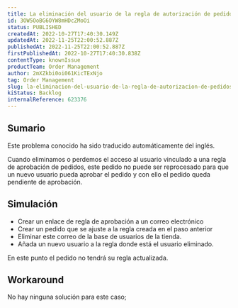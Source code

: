```yaml
---
title: La eliminación del usuario de la regla de autorización de pedidos bloquea el pedido y no permite el reprocesamiento de la interfaz de usuario
id: 3OW5OoBG6OYW8mHDcZMoOi
status: PUBLISHED
createdAt: 2022-10-27T17:40:30.149Z
updatedAt: 2022-11-25T22:00:52.887Z
publishedAt: 2022-11-25T22:00:52.887Z
firstPublishedAt: 2022-10-27T17:40:30.838Z
contentType: knownIssue
productTeam: Order Management
author: 2mXZkbi0oi061KicTExNjo
tag: Order Management
slug: la-eliminacion-del-usuario-de-la-regla-de-autorizacion-de-pedidos-bloquea-el-pedido-y-no-permite-el-reprocesamiento-de-la-interfaz-de-usuario
kiStatus: Backlog
internalReference: 623376
---
```


## Sumario

<div class="alert alert-info">
  <p>Este problema conocido ha sido traducido automáticamente del inglés.</p>
</div>


Cuando eliminamos o perdemos el acceso al usuario vinculado a una regla de aprobación de pedidos, este pedido no puede ser reprocesado para que un nuevo usuario pueda aprobar el pedido y con ello el pedido queda pendiente de aprobación.



## Simulación



- Crear un enlace de regla de aprobación a un correo electrónico
- Crear un pedido que se ajuste a la regla creada en el paso anterior
- Eliminar este correo de la base de usuarios de la tienda.
- Añada un nuevo usuario a la regla donde está el usuario eliminado.

En este punto el pedido no tendrá su regla actualizada.



## Workaround



No hay ninguna solución para este caso;

